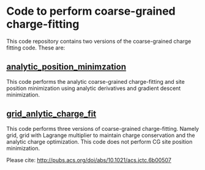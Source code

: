 # Code to perform coarse-grained charge-fitting


This code repository contains two versions of the coarse-grained charge fitting code.  These are:

## [analytic_position_minimzation](https://github.com/mccullaghlab/Coarse-grained-Charge-Fitting/tree/master/analytic_position_minimization)
This code performs the analytic coarse-grained charge-fitting and site position minimization using analytic derivatives and gradient descent minimization.  

## [grid_anlytic_charge_fit](https://github.com/mccullaghlab/Coarse-grained-Charge-Fitting/tree/master/grid_analytic_charge_fit)
This code performs three versions of coarse-grained charge-fitting.  Namely grid, grid with Lagrange multiplier to maintain charge conservation and the analytic charge optimization.  This code does not perform CG site position minimization.  

Please cite:
http://pubs.acs.org/doi/abs/10.1021/acs.jctc.6b00507


